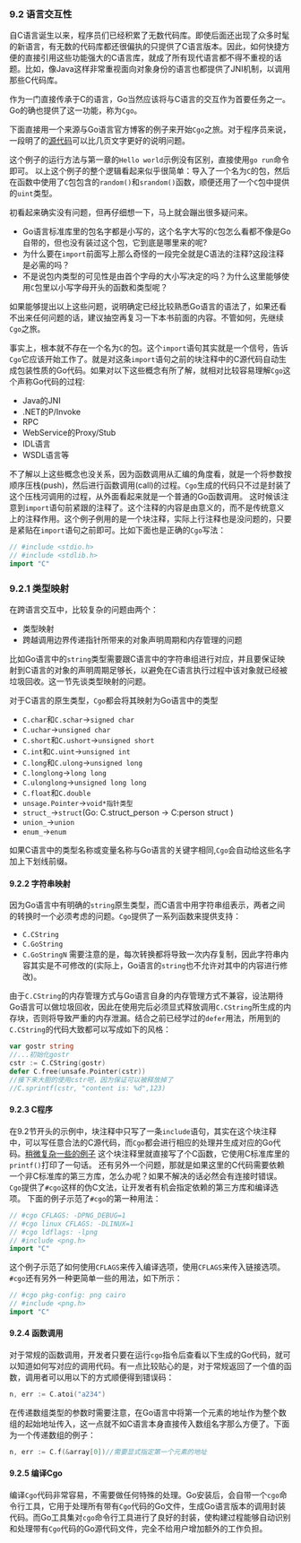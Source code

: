 ### 9.2 语言交互性
自C语言诞生以来，程序员们已经积累了无数代码库。即使后面还出现了众多时髦的新语言，有无数的代码库都还很偏执的只提供了C语言版本。因此，如何快捷方便的直接引用这些功能强大的C语言库，就成了所有现代语言都不得不重视的话题。比如，像Java这样非常重视面向对象身份的语言也都提供了JNI机制，以调用那些C代码库。

作为一门直接传承于C的语言，Go当然应该将与C语言的交互作为首要任务之一。Go的确也提供了这一功能，称为`Cgo`。

下面直接用一个来源与Go语言官方博客的例子来开始`Cgo`之旅。对于程序员来说，一段明了的[源代码](https://github.com/Lynn--/TheGoProgrammingLanguage/blob/master/code/ChapterNine/9.2LanguageInteractivity/cgo1.go)可以比几页文字更好的说明问题。

这个例子的运行方法与第一章的`Hello world`示例没有区别，直接使用`go run`命令即可。
以上这个例子的整个逻辑看起来似乎很简单：导入了一个名为`C`的包，然后在函数中使用了`C`包包含的`random()`和`srandom()`函数，顺便还用了一个`C`包中提供的`uint`类型。

初看起来确实没有问题，但再仔细想一下，马上就会蹦出很多疑问来。
* Go语言标准库里的包名字都是小写的，这个名字大写的`C`包怎么看都不像是Go自带的，但也没有装过这个包，它到底是哪里来的呢?
* 为什么要在`import`前面写上那么奇怪的一段完全就是C语法的注释?这段注释是必需的吗？
* 不是说包内类型的可见性是由首个字母的大小写决定的吗？为什么这里能够使用`C`包里以小写字母开头的函数和类型呢？

如果能够提出以上这些问题，说明确定已经比较熟悉Go语言的语法了，如果还看不出来任何问题的话，建议抽空再复习一下本书前面的内容。不管如何，先继续`Cgo`之旅。

事实上，根本就不存在一个名为`C`的包。这个`import`语句其实就是一个信号，告诉`Cgo`它应该开始工作了。就是对这条`import`语句之前的块注释中的C源代码自动生成包装性质的Go代码。如果对以下这些概念有所了解，就相对比较容易理解`Cgo`这个声称Go代码的过程:
* Java的JNI
* .NET的P/Invoke
* RPC
* WebService的Proxy/Stub
* IDL语言
* WSDL语言等

不了解以上这些概念也没关系，因为函数调用从汇编的角度看，就是一个将参数按顺序压栈(push)，然后进行函数调用(call)的过程。`Cgo`生成的代码只不过是封装了这个压栈河调用的过程，从外面看起来就是一个普通的Go函数调用。
这时候该注意到`import`语句前紧跟的注释了。这个注释的内容是由意义的，而不是传统意义上的注释作用。这个例子例用的是一个块注释，实际上行注释也是没问题的，只要是紧贴在`import`语句之前即可。比如下面也是正确的`Cgo`写法：
```go
// #include <stdio.h>
// #include <stdlib.h>
import "C"
```

### 9.2.1 类型映射
在跨语言交互中，比较复杂的问题由两个：
* 类型映射
* 跨越调用边界传递指针所带来的对象声明周期和内存管理的问题

比如Go语言中的`string`类型需要跟C语言中的字符串组进行对应，并且要保证映射到C语言的对象的声明周期足够长，以避免在C语言执行过程中该对象就已经被垃圾回收。这一节先谈类型映射的问题。

对于C语言的原生类型，`Cgo`都会将其映射为Go语言中的类型
* `C.char`和`C.schar`->`signed char`
* `C.uchar`->`unsigned char`
* `C.short`和`C.ushort`->`unsigned short`
* `C.int`和`C.uint`->`unsigned int`
* `C.long`和`C.ulong`->`unsigned long`
* `C.longlong`->`long long`
* `C.ulonglong`->`unsigned long long`
* `C.float`和`C.double`
* `unsage.Pointer`->`void*指针类型`
* `struct_`->`struct`(Go: C.struct_person -> C:person struct )
* `union_`->`union`
* `enum_`->`enum`

如果C语言中的类型名称或变量名称与Go语言的关键字相同,`Cgo`会自动给这些名字加上下划线前缀。

#### 9.2.2 字符串映射
因为Go语言中有明确的`string`原生类型，而C语言中用字符串组表示，两者之间的转换时一个必须考虑的问题。`Cgo`提供了一系列函数来提供支持：
* `C.CString`
* `C.GoString`
* `C.GoStringN`
需要注意的是，每次转换都将导致一次内存复制，因此字符串内容其实是不可修改的(实际上，Go语言的`string`也不允许对其中的内容进行修改)。

由于`C.CString`的内存管理方式与Go语言自身的内存管理方式不兼容，设法期待Go语言可以做垃圾回收，因此在使用完后必须显式释放调用`C.CString`所生成的内存块，否则将导致严重的内存泄漏。结合之前已经学过的`defer`用法，所用到的`C.CString`的代码大致都可以写成如下的风格：
```go
var gostr string
//...初始化gostr
cstr := C.CString(gostr)
defer C.free(unsafe.Pointer(cstr))
//接下来大胆的使用cstr吧，因为保证可以被释放掉了
//C.sprintf(cstr, "content is: %d",123)
```

#### 9.2.3 C程序
在9.2节开头的示例中，块注释中只写了一条`include`语句，其实在这个块注释中，可以写任意合法的C源代码，而`Cgo`都会进行相应的处理并生成对应的Go代码。[稍微复杂一些的例子](https://github.com/Lynn--/TheGoProgrammingLanguage/blob/master/code/ChapterNine/9.2LanguageInteractivity/cgo2.go)
这个块注释里就直接写了个C函数，它使用C标准库里的`printf()`打印了一句话。
还有另外一个问题，那就是如果这里的C代码需要依赖一个非C标准库的第三方库，怎么办呢？如果不解决的话必然会有连接时错误。`Cgo`提供了`#cgo`这样的伪C文法，让开发者有机会指定依赖的第三方库和编译选项。
下面的例子示范了`#cgo`的第一种用法：
```go
// #cgo CFLAGS: -DPNG_DEBUG=1
// #cgo linux CFLAGS: -DLINUX=1
// #cgo ldflags: -lpng
// #include <png.h>
import "C"
```
这个例子示范了如何使用`CFLAGS`来传入编译选项，使用`CFLAGS`来传入链接选项。`#cgo`还有另外一种更简单一些的用法，如下所示：
```go
// #cgo pkg-config: png cairo
// #include <png.h>
import "C"
```

#### 9.2.4 函数调用
对于常规的函数调用，开发者只要在运行`cgo`指令后查看以下生成的Go代码，就可以知道如何写对应的调用代码。有一点比较贴心的是，对于常规返回了一个值的函数，调用者可以用以下的方式顺便得到错误码：
```go
n, err := C.atoi("a234")
```
在传递数组类型的参数时需要注意，在Go语言中将第一个元素的地址作为整个数组的起始地址传入，这一点就不如C语言本身直接传入数组名字那么方便了。下面为一个传递数组的例子：
```go
n, err := C.f(&array[0])//需要显式指定第一个元素的地址
```

#### 9.2.5 编译Cgo
编译`Cgo`代码非常容易，不需要做任何特殊的处理。Go安装后，会自带一个`cgo`命令行工具，它用于处理所有带有`Cgo`代码的Go文件，生成Go语言版本的调用封装代码。而Go工具集对`cgo`命令行工具进行了良好的封装，使构建过程能够自动识别和处理带有`Cgo`代码的Go源代码文件，完全不给用户增加额外的工作负担。